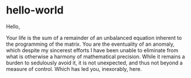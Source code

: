 # hello-world

Hello, 

Your life is the sum of a remainder of an unbalanced equation inherent to the programming of the matrix. You are the eventuality of an anomaly, which despite my sincerest efforts I have been unable to eliminate from what is otherwise a harmony of mathematical precision. While it remains a burden to sedulously avoid it, it is not unexpected, and thus not beyond a measure of control. Which has led you, inexorably, here.
